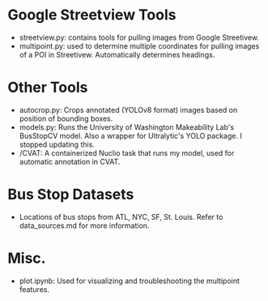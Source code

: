 # Google Streetview Tools 
 - streetview.py: contains tools for pulling images from Google Streetivew. 
 - multipoint.py: used to determine multiple coordinates for pulling images of a POI in Streetivew. Automatically determines headings.

# Other Tools 
 - autocrop.py: Crops annotated (YOLOv8 format) images based on position of bounding boxes. 
 - models.py: Runs the University of Washington Makeability Lab's BusStopCV model. Also a wrapper for Ultralytic's YOLO package. I stopped updating this.  
 - /CVAT: A containerized Nuclio task that runs my model, used for automatic annotation in CVAT.  

# Bus Stop Datasets 
 - Locations of bus stops from ATL, NYC, SF, St. Louis. Refer to data_sources.md for more information. 

# Misc. 
 - plot.ipynb: Used for visualizing and troubleshooting the multipoint features. 
 